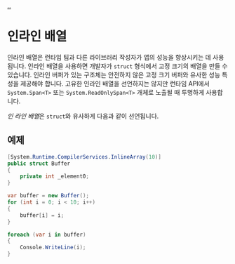[..](12.md)

# 인라인 배열

인라인 배열은 런타임 팀과 다른 라이브러리 작성자가 앱의 성능을 향상시키는 데 사용됩니다. 
인라인 배열을 사용하면 개발자가 `struct` 형식에서 고정 크기의 배열을 만들 수 있습니다. 
인라인 버퍼가 있는 구조체는 안전하지 않은 고정 크기 버퍼와 유사한 성능 특성을 제공해야 합니다. 
고유한 인라인 배열을 선언하지는 않지만 런타임 API에서 `System.Span<T>` 또는 `System.ReadOnlySpan<T>` 개체로 노출될 때 투명하게 사용합니다.

*인 라인 배열*은 `struct`와 유사하게 다음과 같이 선언됩니다.

## 예제

```cs
[System.Runtime.CompilerServices.InlineArray(10)]
public struct Buffer
{
    private int _element0;
}
```

```cs
var buffer = new Buffer();
for (int i = 0; i < 10; i++)
{
    buffer[i] = i;
}

foreach (var i in buffer)
{
    Console.WriteLine(i);
}
```
